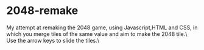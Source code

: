 # 2048-remake

My attempt at remaking the 2048 game, using Javascript,HTML and CSS, in which you merge tiles of the same value and aim to make the 2048 tile.\ Use the arrow keys to slide the tiles.\\
